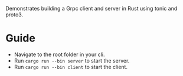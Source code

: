Demonstrates building a Grpc client and server in Rust using tonic and proto3.

# Guide
- Navigate to the root folder in your cli.
- Run `cargo run --bin server` to start the server.
- Run `cargo run --bin client` to start the client.